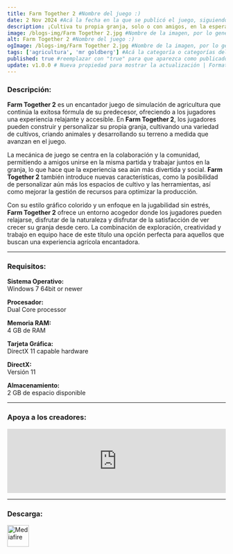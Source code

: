 ```yaml
---
title: Farm Together 2 #Nombre del juego :)
date: 2 Nov 2024 #Acá la fecha en la que se publicó el juego, siguiendo este formato: Dia "30", Mes "Oct", Año "2024" = como debe quedar: 30 Oct 2024
description: ¡Cultiva tu propia granja, solo o con amigos, en la esperada secuela de la confortable y relajante experiencia rural! #Acá una mini descripción del juego
image: /blogs-img/Farm Together 2.jpg #Nombre de la imagen, por lo general es exactamente el mismo nombre que el juego excluyendo lo ":" (Dos puntos)
alt: Farm Together 2 #Nombre del juego :)
ogImage: /blogs-img/Farm Together 2.jpg #Nombre de la imagen, por lo general es exactamente el mismo nombre que el juego excluyendo lo ":" (Dos puntos)
tags: ['agricultura', 'mr goldberg'] #Acá la categoría o categorías del juego, si es más de una se coloca en este formato: ['categoría1', 'categoría2']
published: true #reemplazar con "true" para que aparezca como publicado
update: v1.0.0 # Nueva propiedad para mostrar la actualización | Formato: v1.0.0
---
```


<!--En VSCode seleccionando una palabra, por ejemplo: "Farm Together 2" y apretando Ctrl+F2 se seleccionan todas las palabras iguales-->

### Descripción:
**Farm Together 2** es un encantador juego de simulación de agricultura que continúa la exitosa fórmula de su predecesor, ofreciendo a los jugadores una experiencia relajante y accesible. En **Farm Together 2**, los jugadores pueden construir y personalizar su propia granja, cultivando una variedad de cultivos, criando animales y desarrollando su terreno a medida que avanzan en el juego. 

La mecánica de juego se centra en la colaboración y la comunidad, permitiendo a amigos unirse en la misma partida y trabajar juntos en la granja, lo que hace que la experiencia sea aún más divertida y social. **Farm Together 2** también introduce nuevas características, como la posibilidad de personalizar aún más los espacios de cultivo y las herramientas, así como mejorar la gestión de recursos para optimizar la producción.

Con su estilo gráfico colorido y un enfoque en la jugabilidad sin estrés, **Farm Together 2** ofrece un entorno acogedor donde los jugadores pueden relajarse, disfrutar de la naturaleza y disfrutar de la satisfacción de ver crecer su granja desde cero. La combinación de exploración, creatividad y trabajo en equipo hace de este título una opción perfecta para aquellos que buscan una experiencia agrícola encantadora.

<!--Prompt para Chat-GPT: Hazme una descripción para el juego "Farm Together 2" y cada que menciones "Farm Together 2" ponlo en negrita -->

---

### Requisitos:
**Sistema Operativo:**  
Windows 7 64bit or newer

**Procesador:**  
Dual Core processor

**Memoria RAM:**  
4 GB de RAM

**Tarjeta Gráfica:**  
DirectX 11 capable hardware

**DirectX:**  
Versión 11

**Almacenamiento:**  
2 GB de espacio disponible

<!--Si falta o sobra un requisito se quita o se agrega manteniendo el mismo formato-->

---

### Apoya a los creadores:
<iframe src="https://store.steampowered.com/widget/2418520/" frameborder="0" style="background-color: transparent; width: 100% !important; aspect-ratio: 646 / 190;"></iframe>

<!--Reemplazar los numeros (AppID) del juego (en este caso 2668510) por el numero (AppID) correspondiente con el juego a publicar-->
<!--El AppID se encuentra en la URL del Juego en Steam-->

---

### Descarga:

[<img src="https://gist.github.com/cxmeel/0dbc95191f239b631c3874f4ccf114e2/raw/download.svg" alt="Mediafire" height="50" />](https://www.mediafire.com/file/fy8ahgnvd2f6y85/Farm_Together_2.zip/file)

<!-- # se debe reemplazar por el link de descarga-->

<!--NOMBRE-DEL-SERVICIO se debe reemplazar por el servicio donde está subido el juego-->